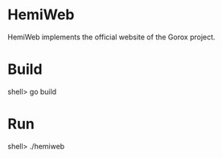 HemiWeb
=======

  HemiWeb implements the official website of the Gorox project.

Build
=====

  shell> go build

Run
===

  shell> ./hemiweb
